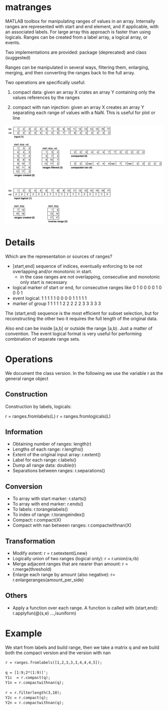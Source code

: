 # matranges #

MATLAB toolbox for manipulating ranges of values in an array. Internally ranges are represented with start and end element, and if applicable, with an associated labels. For large array this approach is faster than using logicals. Ranges can be created from a label array, a logical array, or events.

Two implementations are provided: package (deprecated) and class (suggested)

Ranges can be manipulated in several ways, filtering them, enlarging, merging, and then converting the ranges back to the full array. 

Two operations are specifically useful: 

1) compact data: given an array X crates an array Y containing only the values references by the ranges

2) compact with nan injection: given an array X creates an array Y separating each range of values with a NaN. This is useful for plot or line

![Concept and operations](concept.png)

# Details #

Which are the representation or sources of ranges?

- [start,end] sequence of indices, eventually enforcing to be not overlapping and/or monotonic in start. 
	- in the case ranges are not overlapping, consecutive and monotonic only start is necessary
- logical marker of start or end, for consecutive ranges like 0 1 0 0 0 0 1 0 0 0 1 
- event logical: 1 1 1 1 1 0 0 0 0 1 1 1 1 1
- marker of group 1 1 1 1 1 2 2 2 2 2 3 3 3 3 3

The (start,end) sequence is the most efficient for subset selection, but for reconstructing the other two it requires the full length of the original data.

Also end can be inside [a,b] or outside the range [a,b). Just a matter of convention. The event logical format is very useful for performing combination of separate range sets.

# Operations #

We document the class version. In the following we use the variable r as the general range object

## Construction ##

Construction by labels, logicals:

  r = ranges.fromlabels(L)
  r = ranges.fromlogicals(L)

## Information ##

* Obtaining number of ranges: length(r)
* Lengths of each range: r.lengths()
* Extent of the original input array: r.extent()
* Label for each range: r.labels()
* Dump all range data: double(r)
* Separations between ranges: r.separations()

## Conversion ##

* To array with start marker: r.starts()
* To array with end marker: r.ends()
* To labels: r.torangelabels()
* To index of range: r.torangeindex() 
* Compact: r.compact(X)
* Compact with nan between ranges: r.compactwithnan(X)

## Transformation ##

* Modify extent: r = r.setextent(Lnew)
* Logically union of two ranges (logical only): r = r.union(ra,rb) 
* Merge adjacent ranges that are nearer than amount: r = r.merge(threshold)
* Enlarge each range by amount (also negative): r= r.enlargeranges(amount_per_side)

## Others ##

* Apply a function over each range. A function is called with (start,end): r.applyfun(@(s,e) ...,isuniform)

# Example #

We start from labels and build range, then we take a matrix q and we build both the compact version and the version with nan

	r = ranges.fromlabels([1,2,3,3,3,4,4,4,5]);

	q = [1:9;2*(1:9)]';
	Y1c  = r.compact(q);
	Y1n = r.compactwithnan(q);

	r = r.filterlength(3,10);
	Y2c = r.compact(q);   
	Y2n = r.compactwithnan(q);  
